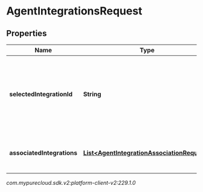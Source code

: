 # AgentIntegrationsRequest


## Properties

| Name | Type | Description | Notes |
| ------------ | ------------- | ------------- | ------------- |
| **selectedIntegrationId** | **String** | The ID of the integration selected for the agent. If not set, no integration will be used for the agent |  [optional] |
| **associatedIntegrations** | [**List&lt;AgentIntegrationAssociationRequest&gt;**](AgentIntegrationAssociationRequest) | The list of integrations associated with the agent |  |




_com.mypurecloud.sdk.v2:platform-client-v2:229.1.0_
